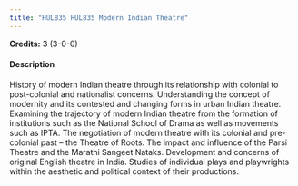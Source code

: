 ```yaml
---
title: "HUL835 HUL835 Modern Indian Theatre"
---
```

**Credits:** 3 (3-0-0)

#### Description
History of modern Indian theatre through its relationship with colonial to post-colonial and nationalist concerns. Understanding the concept of modernity and its contested and changing forms in urban Indian theatre. Examining the trajectory of modern Indian theatre from the formation of institutions such as the National School of Drama as well as movements such as IPTA. The negotiation of modern theatre with its colonial and pre-colonial past – the Theatre of Roots. The impact and influence of the Parsi Theatre and the Marathi Sangeet Nataks. Development and concerns of original English theatre in India. Studies of individual plays and playwrights within the aesthetic and political context of their productions.